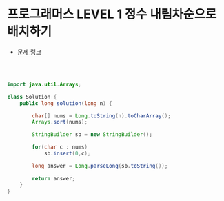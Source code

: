 # 프로그래머스 LEVEL 1 정수 내림차순으로 배치하기

- [문제 링크](https://programmers.co.kr/learn/courses/30/lessons/12933?language=java)

</br>

```java

import java.util.Arrays;

class Solution {
    public long solution(long n) {

        char[] nums = Long.toString(n).toCharArray();
        Arrays.sort(nums);

        StringBuilder sb = new StringBuilder();

        for(char c : nums)
            sb.insert(0,c);

        long answer = Long.parseLong(sb.toString());

        return answer;
    }
}

```
